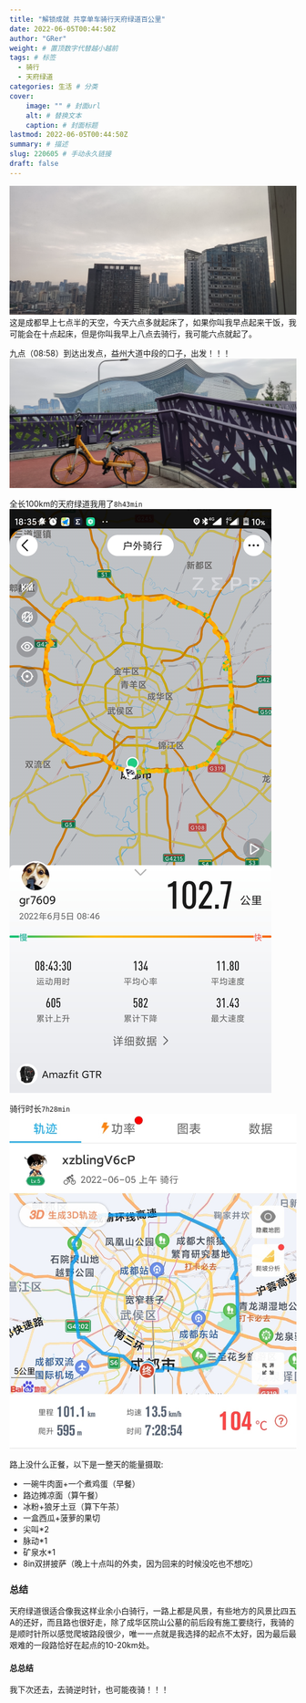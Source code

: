 ```yaml
---
title: "解锁成就 共享单车骑行天府绿道百公里"
date: 2022-06-05T00:44:50Z
author: "GRer"
weight: # 置顶数字代替越小越前
tags: # 标签
  - 骑行
  - 天府绿道
categories: 生活 # 分类
cover:
    image: "" # 封面url
    alt: # 替换文本
    caption: # 封面标题
lastmod: 2022-06-05T00:44:50Z
summary: # 描述
slug: 220605 # 手动永久链接
draft: false
---
```

![成都的早晨](/img/2022/06/05/IMG_20220605.jpg)
这是成都早上七点半的天空，今天六点多就起床了，如果你叫我早点起来干饭，我可能会在十点起床，但是你叫我早上八点去骑行，我可能六点就起了。


九点（08:58）到达出发点，益州大道中段的口子，出发！！！
![出发](/img/2022/06/05/go.jpg)


全长100km的天府绿道我用了``8h43min``
![](/img/2022/06/05/hmwatchmanager.jpg)

骑行时长``7h28min``
![](/img/2022/06/05/xingzhe.jpg)


路上没什么正餐，以下是一整天的能量摄取:

* 一碗牛肉面+一个煮鸡蛋（早餐）
* 路边摊凉面（算午餐）
* 冰粉+狼牙土豆（算下午茶）
* 一盒西瓜+菠萝的果切
* 尖叫*2
* 脉动*1
* 矿泉水*1
* 8in双拼披萨（晚上十点叫的外卖，因为回来的时候没吃也不想吃）


### 总结 

天府绿道很适合像我这样业余小白骑行，一路上都是风景，有些地方的风景比四五A的还好，而且路也很好走，除了成华区院山公墓的前后段有施工要绕行，我骑的是顺时针所以感觉爬坡路段很少，唯一一点就是我选择的起点不太好，因为最后最艰难的一段路恰好在起点的10-20km处。


#### 总总结

我下次还去，去骑逆时针，也可能夜骑！！！